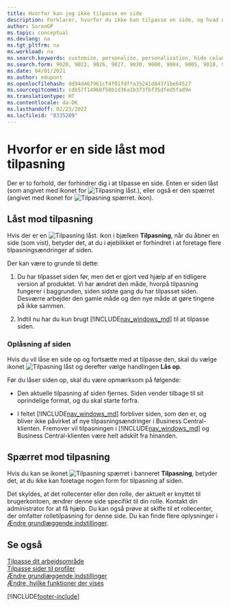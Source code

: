 ```yaml
---
title: Hvorfor kan jeg ikke tilpasse en side
description: Forklarer, hvorfor du ikke kan tilpasse en side, og hvad du kan gøre for at låse den op, så du kan tilpasse den.
author: SorenGP
ms.topic: conceptual
ms.devlang: na
ms.tgt_pltfrm: na
ms.workload: na
ms.search.keywords: customize, personalize, personalization, hide columns, remove fields, move fields
ms.search.form: 9020, 9022, 9026, 9027, 9030, 9000, 9004, 9005, 9018, 9006, 9007, 9010, 9016, 9017
ms.date: 04/01/2021
ms.author: edupont
ms.openlocfilehash: dd94d467961cf4f01fdffa35241d84371be64527
ms.sourcegitcommit: cdb57f14960f58b1d36a1b373fbf35dfed5fad9e
ms.translationtype: HT
ms.contentlocale: da-DK
ms.lasthandoff: 02/23/2022
ms.locfileid: "8335289"
---
```

# <a name="why-a-page-is-locked-from-personalization"></a>Hvorfor er en side låst mod tilpasning

Der er to forhold, der forhindrer dig i at tilpasse en side. Enten er siden låst (som angivet med ikonet for ![Tilpasning låst.](media/personalization-lock-icon.png "Tilpasning låst")), eller også er den spærret (angivet med ikonet for ![Tilpasning spærret.](media/personalization-blocked-icon.png "Tilpasning blokeret") ikon).

## <a name="locked-from-personalizing"></a>Låst mod tilpasning

Hvis der er en ![Tilpasning låst.](media/personalization-lock-icon.png "Tilpasning låst") ikon i bjælken **Tilpasning**, når du åbner en side (som vist), betyder det, at du i øjeblikket er forhindret i at foretage flere tilpasningsændringer af siden.

<!-- This is because we changed the way personalization works behind the scenes since the last time that you personalized the page. Unfortunately, the old way and new of doing things do not work together.

The page currently includes the last personalization changes that you made. If you want to continue personalizing the page, then you can choose the lock icon and then **Unlock**. Just be aware that if you choose to unlock the page, the current personalization of the page will be cleared, and you will have to start from scratch.
-->

Der kan være to grunde til dette:

1. Du har tilpasset siden før, men det er gjort ved hjælp af en tidligere version af produktet. Vi har ændret den måde, hvorpå tilpasning fungerer i baggrunden, siden sidste gang du har tilpasset siden. Desværre arbejder den gamle måde og den nye måde at gøre tingene på ikke sammen.

2. Indtil nu har du kun brugt [!INCLUDE[nav_windows_md](includes/nav_windows_md.md)] til at tilpasse siden.

### <a name="unlocking-the-page"></a>Oplåsning af siden

Hvis du vil låse en side op og fortsætte med at tilpasse den, skal du vælge ikonet ![Tilpasning låst](media/personalization-lock-icon.png "Tilpasning låst") og derefter vælge handlingen **Lås op**.  

Før du låser siden op, skal du være opmærksom på følgende:

- Den aktuelle tilpasning af siden fjernes. Siden vender tilbage til sit oprindelige format, og du skal starte forfra.

- I feltet [!INCLUDE[nav_windows_md](includes/nav_windows_md.md)] forbliver siden, som den er, og bliver ikke påvirket af nye tilpasningsændringer i Business Central-klienten. Fremover vil tilpasningen i [!INCLUDE[nav_windows_md](includes/nav_windows_md.md)] og Business Central-klienten være helt adskilt fra hinanden.

## <a name="blocked-from-personalizing"></a>Spærret mod tilpasning

Hvis du kan se ikonet ![Tilpasning spærret](media/personalization-blocked-icon.png "Tilpasning blokeret") i banneret **Tilpasning**, betyder det, at du ikke kan foretage nogen form for tilpasning af siden.

<!-- Only text is translated, so removing this image for non-English UX reasons.  ![Personalize blocked.](media/personalization-blocked.png "Personalize lock") -->

Det skyldes, at det rollecenter eller den rolle, der aktuelt er knyttet til brugerkontoen, ændrer denne side specifikt til din rolle. Kontakt din administrator for at få hjælp. Du kan også prøve at skifte til et rollecenter, der omfatter rolletilpasning for denne side. Du kan finde flere oplysninger i [Ændre grundlæggende indstillinger](ui-change-basic-settings.md).

## <a name="see-also"></a>Se også
[Tilpasse dit arbejdsområde](ui-personalization-user.md)  
[Tilpasse sider til profiler](ui-personalization-manage.md)  
[Ændre grundlæggende indstillinger](ui-change-basic-settings.md)  
[Ændre, hvilke funktioner der vises](ui-experiences.md)  


[!INCLUDE[footer-include](includes/footer-banner.md)]
